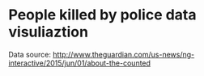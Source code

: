 # People killed by police data visuliaztion

Data source:
http://www.theguardian.com/us-news/ng-interactive/2015/jun/01/about-the-counted
